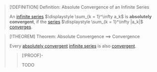 >[!DEFINITION] Definition: Absolute Convergence of an Infinite Series
>
>An [infinite series](../Infinite%20Series.md) $\displaystyle \sum_{k = 1}^\infty a_k$ is **absolutely convergent**, if the [series](../Infinite%20Series.md) $\displaystyle \sum_{k = 1}^\infty |a_k|$ [converges](Convergence%20of%20an%20Infinite%20Series.md).
>

>[!THEOREM] Theorem: Absolute Convergence $\implies$ Convergence
>
>Every [absolutely convergent](.md) [infinite series](../Infinite%20Series.md) is also [convergent](Convergence%20of%20an%20Infinite%20Series.md).
>
>>[!PROOF]-
>>
>>TODO
>>
>